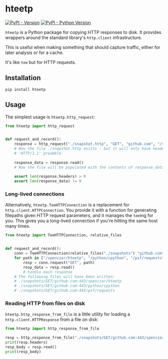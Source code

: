 # hteetp

[![PyPI - Version](https://img.shields.io/pypi/v/hteetp.svg)](https://pypi.org/project/hteetp)
[![PyPI - Python Version](https://img.shields.io/pypi/pyversions/hteetp.svg)](https://pypi.org/project/hteetp)

`hteetp` is a Python package for copying HTTP responses to disk. It
provides wrappers around the standard library's `http.client`
infrastructure.

This is useful when making something that should capture traffic,
either for later analysis or for a cache.

It's like `tee` but for HTTP requests.

## Installation

```console
pip install hteetp
```

## Usage

The simplest usage is `hteetp.http_request`:

```python
from hteetp import http_request


def request_and_record():
	response = http_request("./snapshot.http", "GET", "github.com", "/spenczar/hteetp")
	# Now the file ./snapshot.http exists - but it will only have headers and the 
	# 'HTTP/1.1' preamble
	
	response_data = response.read()
	# Now the file will be populated with the contents of response_data
	
	assert len(response.headers) > 0
	assert len(response_data) != 0
```


### Long-lived connections

Alternatively, `hteetp.TeeHTTPConnection` is a replacement for
`http.client.HTTPConnection`. You provide it with a function for
generating filepaths given HTTP request parameters, and it manages the
`tee`ing for you. This gives you a long-lived connection if you're
hitting the same host many times.

```python
from hteetp import TeeHTTPConnection, relative_files


def request_and_record():
	conn = TeeHTTPConnection(relative_files("./snapshots") "github.com")
	for path in ["/spenczar/hteetp", "/python/cpython", "/psf/requests"]:
		resp = conn.request("GET", path)
		resp_data = resp.read()
		# handle each response
	# The following files will have been written:
	# ./snapshots/GET/github.com:443/spenczar/hteetp
	# ./snapshots/GET/github.com:443/python/cpython	
	# ./snapshots/GET/github.com:443/psf/requests	

```


### Reading HTTP from files on disk

`hteetp.http_response_from_file` is a little utility for loading a
`http.client.HTTPResponse` from a file on disk:

```python
from hteetp import http_response_from_file

resp = http_response_from_file("./snapshots/GET/github.com:443/spenczar/hteetp")
print(resp.headers)
resp_body = resp.read()
print(resp_body)
```
